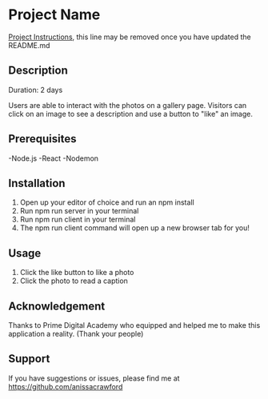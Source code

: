 # Project Name

[Project Instructions](./INSTRUCTIONS.md), this line may be removed once you have updated the README.md

## Description
Duration: 2 days

Users are able to interact with the photos on a gallery page. Visitors can click on an image to see a description and use a button to "like" an image. 

## Prerequisites 
-Node.js 
-React
-Nodemon 

## Installation 
1. Open up your editor of choice and run an npm install
2. Run npm run server in your terminal
3. Run npm run client in your terminal
4. The npm run client command will open up a new browser tab for you!

## Usage 
1. Click the like button to like a photo
2. Click the photo to read a caption

## Acknowledgement
Thanks to Prime Digital Academy who equipped and helped me to make this application a reality. (Thank your people)

## Support
If you have suggestions or issues, please find me at https://github.com/anissacrawford